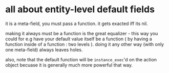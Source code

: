 # all about entity-level default fields

it is a meta-field, you must pass a function. it gets exacted iff its nil.

making it always must be a function is the great equalizer - this way you
could for e.g have your default value itself be a function ( by having
a function inside of a function : two levels ). doing it any other way
(with only one meta-field) always leaves holes.

also, note that the default function will be `instance_exec`'d on the action
object becuase it is generally much more powerful that way.

